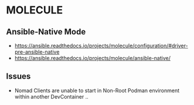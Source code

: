 # MOLECULE

## Ansible-Native Mode

  * https://ansible.readthedocs.io/projects/molecule/configuration/#driver-pre-ansible-native
  * https://ansible.readthedocs.io/projects/molecule/ansible-native/

## Issues

  * Nomad Clients are unable to start in Non-Root Podman environment within another DevContainer ..

